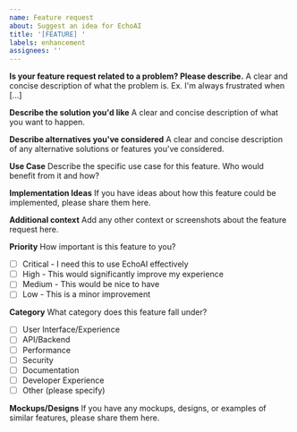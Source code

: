 ```yaml
---
name: Feature request
about: Suggest an idea for EchoAI
title: '[FEATURE] '
labels: enhancement
assignees: ''
---
```


**Is your feature request related to a problem? Please describe.**
A clear and concise description of what the problem is. Ex. I'm always frustrated when [...]

**Describe the solution you'd like**
A clear and concise description of what you want to happen.

**Describe alternatives you've considered**
A clear and concise description of any alternative solutions or features you've considered.

**Use Case**
Describe the specific use case for this feature. Who would benefit from it and how?

**Implementation Ideas**
If you have ideas about how this feature could be implemented, please share them here.

**Additional context**
Add any other context or screenshots about the feature request here.

**Priority**
How important is this feature to you?

- [ ] Critical - I need this to use EchoAI effectively
- [ ] High - This would significantly improve my experience
- [ ] Medium - This would be nice to have
- [ ] Low - This is a minor improvement

**Category**
What category does this feature fall under?

- [ ] User Interface/Experience
- [ ] API/Backend
- [ ] Performance
- [ ] Security
- [ ] Documentation
- [ ] Developer Experience
- [ ] Other (please specify)

**Mockups/Designs**
If you have any mockups, designs, or examples of similar features, please share them here.
